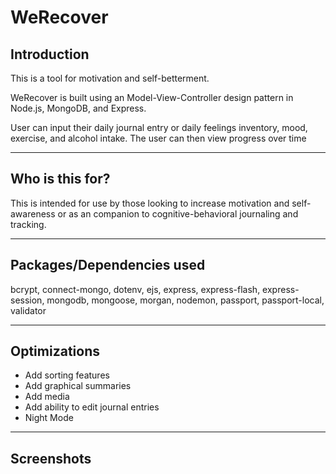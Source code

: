 WeRecover
===

## Introduction

This is a tool for motivation and self-betterment.

WeRecover is built using an Model-View-Controller design pattern in Node.js, MongoDB, and Express.

User can input their daily journal entry or daily feelings inventory, mood,  exercise, and alcohol intake. The user can then view progress over time

---

## Who is this for?

This is intended for use by those looking to increase motivation and self-awareness or as an companion to cognitive-behavioral journaling and tracking.

---

## Packages/Dependencies used

bcrypt, connect-mongo, dotenv, ejs, express, express-flash, express-session, mongodb, mongoose, morgan, nodemon, passport, passport-local, validator

---

## Optimizations

  - Add sorting features
  - Add graphical summaries
  - Add media
  - Add ability to edit journal entries
  - Night Mode

---

## Screenshots

